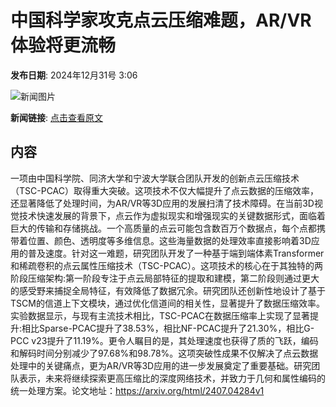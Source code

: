 # 中国科学家攻克点云压缩难题，AR/VR体验将更流畅

**发布日期**: 2024年12月31号 3:06

![新闻图片](https://pic.chinaz.com/picmap/thumb/202305221413347798_8.jpg)

**新闻链接**: [点击查看原文](https://www.aibase.com/zh/news/14376)

## 内容

一项由中国科学院、同济大学和宁波大学联合团队开发的创新点云压缩技术（TSC-PCAC）取得重大突破。这项技术不仅大幅提升了点云数据的压缩效率，还显著降低了处理时间，为AR/VR等3D应用的发展扫清了技术障碍。在当前3D视觉技术快速发展的背景下，点云作为虚拟现实和增强现实的关键数据形式，面临着巨大的传输和存储挑战。一个高质量的点云可能包含数百万个数据点，每个点都携带着位置、颜色、透明度等多维信息。这些海量数据的处理效率直接影响着3D应用的普及速度。针对这一难题，研究团队开发了一种基于端到端体素Transformer和稀疏卷积的点云属性压缩技术（TSC-PCAC）。这项技术的核心在于其独特的两阶段压缩架构:第一阶段专注于点云局部特征的提取和建模，第二阶段则通过更大的感受野来捕捉全局特征，有效降低了数据冗余。研究团队还创新性地设计了基于TSCM的信道上下文模块，通过优化信道间的相关性，显著提升了数据压缩效率。实验数据显示，与现有主流技术相比，TSC-PCAC在数据压缩率上实现了显著提升:相比Sparse-PCAC提升了38.53%，相比NF-PCAC提升了21.30%，相比G-PCC v23提升了11.19%。更令人瞩目的是，其处理速度也获得了质的飞跃，编码和解码时间分别减少了97.68%和98.78%。这项突破性成果不仅解决了点云数据处理中的关键痛点，更为AR/VR等3D应用的进一步发展奠定了重要基础。研究团队表示，未来将继续探索更高压缩比的深度网络技术，并致力于几何和属性编码的统一处理方案。论文地址：https://arxiv.org/html/2407.04284v1
